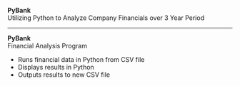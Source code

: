 <b> PyBank </b> <br/>
Utilizing Python to Analyze Company Financials over 3 Year Period <br/>
_____________________________________
<b> PyBank </b> <br/>
Financial Analysis Program <br/> 
- Runs financial data in Python from CSV file <br/>
- Displays results in Python <br/>
- Outputs results to new CSV file <br/>
